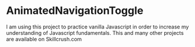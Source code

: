 # AnimatedNavigationToggle

I am using this project to practice vanilla Javascript in order to increase my understanding of Javascript fundamentals. This and many other projects are available on Skillcrush.com
